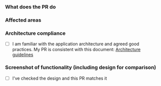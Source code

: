 ### What does the PR do

<!-- Fill in the relevant information below to help us evaluate your proposed changes. -->

### Affected areas

<!-- List the affected areas (e.g wallet, browser, etc..) -->

### Architecture compliance

- [ ] I am familiar with the application architecture and agreed good practices.
My PR is consistent with this document: [Architecture guidelines](../architecture-guide.md)

### Screenshot of functionality (including design for comparison)

- [ ] I've checked the design and this PR matches it

<!-- screenshot (or gif/video) that demonstrates the functionality, specially important if it's a bug fix. -->

<!-- Uncomment this section for status-go upgrade/dogfooding pull requests

### Impact on end user

What is the impact of these changes on the end user (before/after behaviour)

### How to test

- How should one proceed with testing this PR.
- What kind of user flows should be checked?

### Risk 

Described potential risks and worst case scenarios.

Tick **one**:
- [ ] Low risk: 2 devs MUST perform testing as specified above and attach their results as comments to this PR **before** merging.
- [ ] High risk: QA team MUST perform additional testing in the specified affected areas **before** merging.

-->
